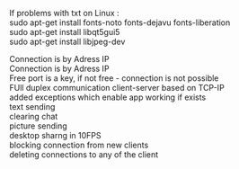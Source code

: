 If problems with txt on Linux :  
  sudo apt-get install fonts-noto fonts-dejavu fonts-liberation  
  sudo apt-get install libqt5gui5    
  sudo apt-get install libjpeg-dev
    
  Connection is by Adress IP  
Connection is by Adress IP  
 Free port is a key, if not free - connection is not possible   
FUll duplex communication client-server based on TCP-IP  
added exceptions which enable app working if exists  
text sending   
clearing chat  
picture sending   
desktop sharng in 10FPS   
blocking connection from new clients   
deleting connections to any of the client  


